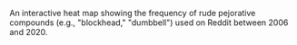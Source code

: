 An interactive heat map showing the frequency of rude pejorative compounds (e.g., "blockhead," "dumbbell") used on Reddit between 2006 and 2020.

<p align center = [![image](https://github.com/user-attachments/assets/dc7bdf6e-3a9e-4bf7-913a-562b2841ca8e)
]((https://mizzzantrop.github.io/))>
</p>
<p align center = ⬆⬆⬆⬆⬆⬆⬆⬆⬆⬆⬆⬆⬆></p>
<p align center = ⚡️Click on the image⚡️></p>
